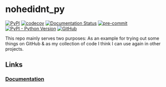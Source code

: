 # nohedidnt_py

[![PyPI](https://img.shields.io/pypi/v/nohedidnt_py)](https://pypi.org/project/nohedidnt-py/)
[![codecov](https://codecov.io/gh/NoHeDidnt/nohedidnt_py/branch/main/graph/badge.svg?token=U0OQI580BA)](https://codecov.io/gh/NoHeDidnt/nohedidnt_py)
[![Documentation Status](https://readthedocs.org/projects/nohedidnt-py/badge/?version=latest)](https://nohedidnt-py.readthedocs.io/en/latest/?badge=latest)
[![pre-commit](https://img.shields.io/badge/pre--commit-enabled-brightgreen?logo=pre-commit)](https://github.com/pre-commit/pre-commit)
[![PyPI - Python Version](https://img.shields.io/pypi/pyversions/nohedidnt_py)](https://pypi.org/project/nohedidnt-py/)
[![GitHub](https://img.shields.io/github/license/NoHeDidnt/nohedidnt_py)](./LICENSE)

This repo mainly serves two purposes: As an example for trying out some things on GitHub & as my collection of code I 
think I can use again in other projects.

## Links

### [Documentation](https://nohedidnt-py.readthedocs.io/en/latest/)

